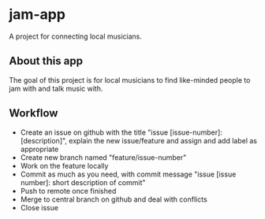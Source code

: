 # jam-app

A project for connecting local musicians.

## About this app

The goal of this project is for local musicians to find like-minded people to jam with and talk music with.

## Workflow

- Create an issue on github with the title "issue [issue-number]: [description]", explain the new issue/feature and assign and add label as appropriate
- Create new branch named "feature/issue-number"
- Work on the feature locally
- Commit as much as you need, with commit message "issue [issue number]: short description of commit"
- Push to remote once finished
- Merge to central branch on github and deal with conflicts
- Close issue
